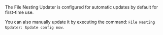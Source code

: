 The File Nesting Updater is configured for automatic updates by default for first-time use.

You can also manually update it by executing the command: `File Nesting Updater: Update config now`.
